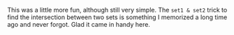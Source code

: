This was a little more fun, although still very simple. The `set1 & set2` trick to find the intersection between two sets is something I memorized a long time ago and never forgot. Glad it came in handy here.
